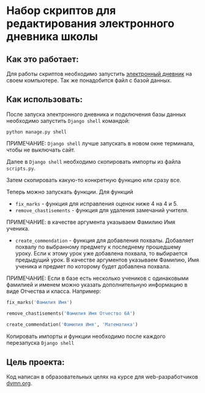 # Набор скриптов для редактирования электронного дневника школы


## Как это работает:


Для работы скриптов необходимо запустить [электронный дневник](https://github.com/devmanorg/e-diary/tree/master) 
на своем компьютере. Так же понадобится файл с базой данных.


## Как использовать:

После запуска электронного дневника и подключения базы данных необходимо запустить `Django shell` командой:

```
python manage.py shell
```

ПРИМЕЧАНИЕ: `Django shell` лучше запускать в новом окне терминала, чтобы не выключать сайт.

Далее в `Django shell` необходимо скопировать импорты из файла `scripts.py`.

Затем скопировать какую-то конкретную функцию или сразу все.

Теперь можно запускать функции. Для функций 
* `fix_marks` - функция для исправления оценок ниже 4 на 4 и 5.
* `remove_chastisements` - функция для удаления замечаний учителя. 

ПРИМЕЧАНИЕ: в качестве аргумента указываем Фамилию Имя ученика. 

* `create_commendation` - функция для добавления похвалы. Добавляет похвалу
по выбранному предмету к последнему прошедшему уроку. Если к этому урок уже добавлена
похвала, то выбирается предыдущий урок. В качестве аргументов указываем Фамилию, Имя 
ученика и предмет по которому будет добавлена похвала.

ПРИМЕЧАНИЕ: Если в базе есть несколько учеников с одинаковыми фамилией и именем можно 
указать дополнительную информацию в виде Отчества и класса. Например:

```python
fix_marks('Фамилия Имя')

remove_chastisements('Фамилия Имя Отчество 6А')
 
create_commendation('Фамилия Имя', 'Математика')
```

Копировать импорты и функции необходимо после каждого перезапуска `Django shell`

## Цель проекта:

Код написан в образовательных целях на курсе для web-разработчиков [dvmn.org](https://dvmn.org/).